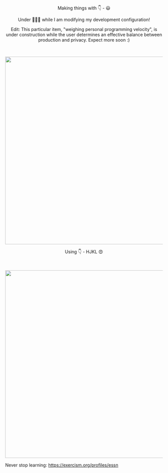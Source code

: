 <div align="center">
  
Making things with 👇 - 😃

Under 🔧🔨🔧 while I am modifying my development configuration!

Edit: This particular item, "weighing personal programming velocity", is under construction while the user determines an effective balance between production and privacy. Expect more soon :)

</br>

<del><img src="https://wakatime.com/share/@31c01f02-1916-45a2-a7a9-4e2c7798cc02/c6c9de02-fc68-422a-be1b-10301e32de0e.svg" width="600"></img></p></del>

Using 👇 - HJKL 😍

</br>

<del><img src="https://wakatime.com/share/@31c01f02-1916-45a2-a7a9-4e2c7798cc02/f76366cd-3464-4460-a334-07513e19298f.svg" width="600"></img></del>
</div>

Never stop learning: https://exercism.org/profiles/essn
